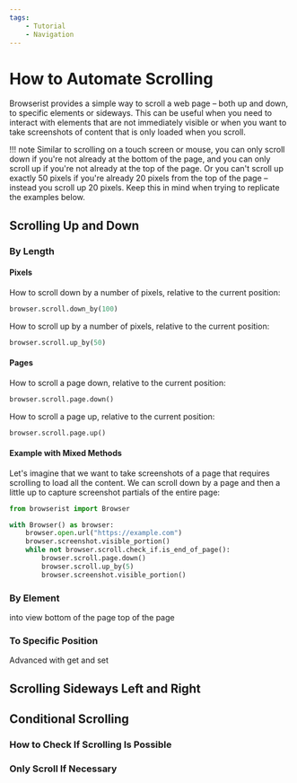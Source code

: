 ```yaml
---
tags:
    - Tutorial
    - Navigation
---
```


# How to Automate Scrolling
Browserist provides a simple way to scroll a web page – both up and down, to specific elements or sideways. This can be useful when you need to interact with elements that are not immediately visible or when you want to take screenshots of content that is only loaded when you scroll.

!!! note
    Similar to scrolling on a touch screen or mouse, you can only scroll down if you're not already at the bottom of the page, and you can only scroll up if you're not already at the top of the page. Or you can't scroll up exactly 50 pixels if you're already 20 pixels from the top of the page – instead you scroll up 20 pixels. Keep this in mind when trying to replicate the examples below.

## Scrolling Up and Down
### By Length
#### Pixels
How to scroll down by a number of pixels, relative to the current position:

```python title=""
browser.scroll.down_by(100)
```

How to scroll up by a number of pixels, relative to the current position:

```python title=""
browser.scroll.up_by(50)
```

#### Pages
How to scroll a page down, relative to the current position:

```python title=""
browser.scroll.page.down()
```

How to scroll a page up, relative to the current position:

```python title=""
browser.scroll.page.up()
```

#### Example with Mixed Methods
Let's imagine that we want to take screenshots of a page that requires scrolling to load all the content. We can scroll down by a page and then a little up to capture screenshot partials of the entire page:

```python linenums="1"
from browserist import Browser

with Browser() as browser:
    browser.open.url("https://example.com")
    browser.screenshot.visible_portion()
    while not browser.scroll.check_if.is_end_of_page():
        browser.scroll.page.down()
        browser.scroll.up_by(5)
        browser.screenshot.visible_portion()
```

### By Element
into view
bottom of the page
top of the page

### To Specific Position

Advanced with get and set

## Scrolling Sideways Left and Right

## Conditional Scrolling
### How to Check If Scrolling Is Possible

### Only Scroll If Necessary
